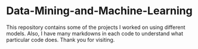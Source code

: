 # Data-Mining-and-Machine-Learning
This repository contains some of the projects I worked on using different models. Also, I have many markdowns in each code to understand what particular code does. Thank you for visiting. 
